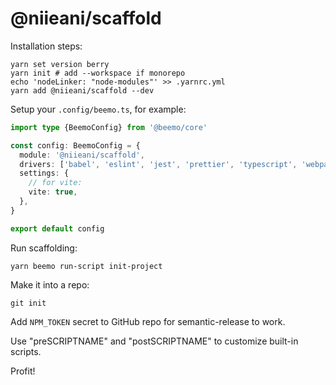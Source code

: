 # @niieani/scaffold

Installation steps:

```
yarn set version berry
yarn init # add --workspace if monorepo
echo 'nodeLinker: "node-modules"' >> .yarnrc.yml
yarn add @niieani/scaffold --dev
```

Setup your `.config/beemo.ts`, for example:

```ts
import type {BeemoConfig} from '@beemo/core'

const config: BeemoConfig = {
  module: '@niieani/scaffold',
  drivers: ['babel', 'eslint', 'jest', 'prettier', 'typescript', 'webpack'],
  settings: {
    // for vite:
    vite: true,
  },
}

export default config
```

Run scaffolding:

```
yarn beemo run-script init-project
```

Make it into a repo:

```
git init
```

Add `NPM_TOKEN` secret to GitHub repo for semantic-release to work.

Use "preSCRIPTNAME" and "postSCRIPTNAME" to customize built-in scripts.

Profit!
